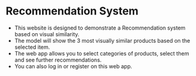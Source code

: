 # Recommendation System

* This website is designed to demonstrate a Recommendation system based on visual similarity.
* The model will show the 3 most visually similar products based on the selected item.
* The web app allows you to select categories of products, select them and see further recommendations.
* You can also log in or register on this web app.


